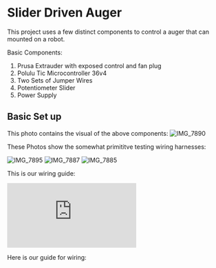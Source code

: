 # Slider Driven Auger
This project uses a few distinct components to control a auger that can mounted on a robot.

Basic Components:

1. Prusa Extrauder with exposed control and fan plug
2. Polulu Tic Microcontroller 36v4
4. Two Sets of Jumper Wires
5. Potentiometer Slider
6. Power Supply

## Basic Set up
This photo contains the visual of the above components:
![IMG_7890](https://github.com/user-attachments/assets/17634023-4734-433b-83d7-6704a24a77cb)

These Photos show the somewhat primititve testing wiring harnesses:

![IMG_7895](https://github.com/user-attachments/assets/c9353321-b303-4eb0-b198-c68adf1beb0c)
![IMG_7887](https://github.com/user-attachments/assets/64bd0fce-5a1b-4b24-a813-ea7b89efcea7)
![IMG_7885](https://github.com/user-attachments/assets/f817967c-3508-42d4-85ae-46869e6e30f9)

This is our wiring guide:

![Computer [Converted] copy no pictures.pdf](https://github.com/user-attachments/files/17438926/Computer.Converted.copy.no.pictures.pdf)


Here is our guide for wiring:


